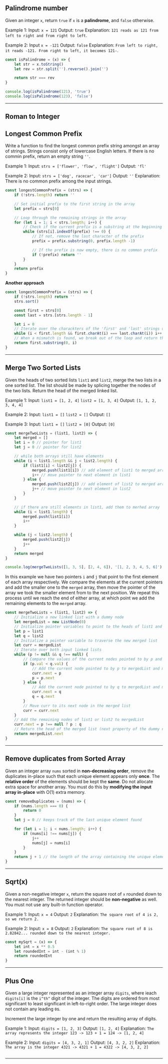 ## Palindrome number
Given an integer `x`, return `true` if `x` is a __palindrome__, and `false` otherwise.

Example 1:
Input: `x = 121`
Output: `true`
Explanation: `121 reads as 121 from left to right and from right to left`.

Example 2:
Input `x = -121`
Output: `false`
Explanation: `From left to right, it reads -121. From right to left, it becomes 121-`.

```js
const isPalindrome = (x) => {
	let str = x.toString()
	let rev = str.split('').reverse().join('')

	return str === rev
}

console.log(isPalindrome(121), 'true')
console.log(isPalindrome(123), 'false')
```
---

## Roman to Integer

## Longest Common Prefix
Write a function to find the longest common prefix string amongst an array of strings. Strings consist only of lowercase English letters.
If there is no commin prefix, return an empty string `''`.

Example 1:
Input: `strs = ['flower', 'flow', 'flight']`
Output: `'fl'`

Example 2:
Input: `strs = ['dog', racecar', 'car']`
Output: `''`
Explanation: There is no common prefix among the input strings.

```js
const longestCommonPrefix = (strs) => {
	if (!strs.length) return ''

	// Set initial prefix to the first string in the array
	let prefix = strs[0]

	// Loop through the remaining strings in the array
	for (let i = 1; i < strs.length; i++) {
		// Check if the current prefix is a substring at the beginning of the current string
		while (strs[i].indexOf(prefix) !== 0) {
			// If not, remove the last character of the prefix
			prefix = prefix.substring(0, prefix.length -1)

			// If the prefix is now empty, there is no common prefix
			if (!prefix) return ''
		}
	}
	return prefix
}
```

**Another approach**
```js
const longestCommonPrefix = (strs) => {
	if (!strs.length) return ''
	strs.sort()

	const first = strs[0]
	const last = strs.[strs.length - 1]

	let i = 0
	// Iterate over the charackters of the 'first' and 'last' strings until a mismatch is found or the end of the 'first' string is reached
	while (i < first.length && first.charAt(i) === last.charAt(i)) i++
	// When a mismatch is found, we break out of the loop and return the common prefix up to but not including the mismatched character
	return first.substring(0, i)
}
```
---

## Merge Two Sorted Lists
Given the heads of two sorted lists `list1` and `list2`, merge the two lists in a one sorted list. The list should be made by splicing together the nodes of the two lists.
Return the head of the merged linked list.

Example 1:
Input: `list1 = [1, 2, 4]` `list2 = [1, 3, 4]`
Output: `[1, 1, 2, 3, 4, 4]`

Example 2:
Input: `list1 = []` `list2 = []`
Output: `[]`

Example 3:
Input: `list1 = []` `list2 = [0]`
Output: `[0]`

```js
const mergeTwoLists = (list1, list2) => {
	let merged = []
	let i = 0 // pointer for list1
	let j = 0 // pointer for list2

	// while both arrays still have elements
	while (i < list1.length && j < list2.length) {
		if (list1[i] < list2[j]) {
			merged.push(list1[i]) // add element of list1 to merged array
			i++ // move pointer to next element in list1
		} else {
			merged.push(list2[j]) // add element of list2 to merged array
			j++ // move pointer to next element in list2
		}
	}

	// if there are still elements in list1, add them to merhed array
	while (i < list1.length) {
		merged.push(list1[i])
		i++
	}

	while (j < list2.length) {
		merged.push(list2[j])
		j++
	}
	return merged
}

console.log(mergeTwoLists([1, 3, 5], [2, 4, 6]), '[1, 2, 3, 4, 5, 6]')
```

In this example we have two pointers `i` and `j` that point to the first element of each array respectively. We compare the elements at the current pointers and add the smaller one to the `merged` array, then move the pointer of the array we took the smaller element from to the next position.
We repeat this process until we reach the end of either array, at which point we add the remaining elements to the `merged` array.

```js
const mergeTwoLists = (list1, list2) => {
	// Initialize a new linked list with a dummy node
	let mergedList = new ListNode(0)
	// Initialize pointer variables to point to the heads of list1 and list2
	let p = list1
	let q = list2
	// Initialize a pointer variable to traverse the new merged list
	let curr = mergedList
	// Iterate over both input linked lists
	while (p != null && q !== null) {
		// Compare the values of the current nodes pointed to by p and q
		if (p.val < q.val) {
			// Add the current node pointed to by p to mergedList and move p to its next node
			curr.next = p
			p = p.next
		} else {
			// Add the current node pointed to by q to mergedList and move q to its next node
			curr.next = q
			q = q.next
		}
		// Move curr to its next node in the merged list
		curr = curr.next
	}
	// Add the remaining nodes of list1 or list2 to mergedList
	curr.next = p !== null ? p : q
	// Return the head of the merged list (next property of the dummy node)
	return mergedList.next
}
```
---

## Remove duplicates from Sorted Array
Given an integer array `nums` sorted in **non-decreasing order**, remove the duplicates in-place such that each unique element appears only **once**. The **relative order** of the elements should be kept the **same**.
Do not allocate extra space for another array. You must do this by **modifying the input array in-place** with O(1) extra memory.

```js
const removeDuplicates = (nums) => {
	if (nums.length === 0) {
		return 0
	}
	let j = 0 // keeps track of the last unique element found

	for (let i = 1; i < nums.length; i++) {
		if (nums[i] !== nums[j]) {
			j++
			nums[j] = nums[i]
		}
	}
	return j + 1 // the length of the array containing the unique elements
}
```

---

## Sqrt(x)
Given a non-negative integer `x`, return the square root of `x` rounded down to the nearest integer. The returned integer should be **non-negative** as well.
You must not use any built-in function operator.

Example 1:
Input: `x = 4`
Output: `2`
Explanation: `The square root of 4 is 2, so we return 2.`

Example 2:
Input: `x = 8`
Output: `2`
Explanation: `The square root of 8 is 2.82842... rounded down to the nearest integer.`

```js
const mySqrt = (x) => {
	let int = x ** 0.5
	let roundedInt = int - (int % 1)
	return roundedInt
}
```

---

## Plus One
Given a large integer represented as an integer array `digits`, where ieach `digits[i]` is the `i^th^` digit of the integer. The digits are ordered from most significant to least significant in left-to-right order. The large integer does not contain any leading `0`s.

Increment the large integer by one and return the resulting array of digits.

Example 1:
Input: `digits = [1, 2, 3]`
Output: `[1, 2, 4]`
Explanation: `The array represents the integer 123 -> 123 + 1 = 124 -> [1, 2, 4]`

Example 2:
Input: `digits = [4, 3, 2, 1]`
Output: `[4, 3, 2, 2]`
Explanation: `The array is the integer 4321 -> 4321 + 1 = 4322 -> [4, 3, 2, 2]`

```js

```

---
